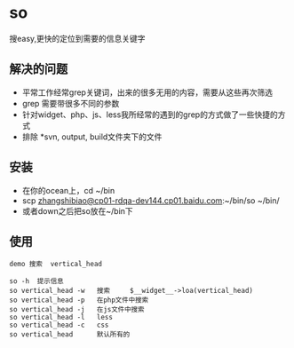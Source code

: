 # so
搜easy,更快的定位到需要的信息关键字

## 解决的问题 ##

 - 平常工作经常grep关键词，出来的很多无用的内容，需要从这些再次筛选
 - grep 需要带很多不同的参数
 - 针对widget、php、js、less我所经常的遇到的grep的方式做了一些快捷的方式
 - 排除 *svn, output, build文件夹下的文件

## 安装 ##
 - 在你的ocean上，cd ~/bin 
 - scp zhangshibiao@cp01-rdqa-dev144.cp01.baidu.com:~/bin/so ~/bin/
 - 或者down之后把so放在~/bin下

 ## 使用 ##

	demo 搜索  vertical_head

```
so -h  提示信息
so vertical_head -w   搜索     $__widget__->loa(vertical_head)
so vertical_head -p   在php文件中搜索
so vertical_head -j   在js文件中搜索
so vertical_head -l   less
so vertical_head -c   css
so vertical_head      默认所有的
```
